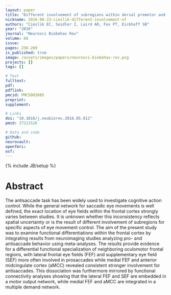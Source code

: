 ```yaml
---
layout: paper
title: "Different involvement of subregions within dorsal premotor and medial frontal cortex for pro- and antisaccades."
nickname: 2016-09-23-cieslik-different-involvement-of
authors: "Cieslik EC, Seidler I, Laird AR, Fox PT, Eickhoff SB"
year: "2016"
journal: "Neurosci Biobehav Rev"
volume: 68
issue: 
pages: 256-269
is_published: true
image: /assets/images/papers/neurosci-biobehav-rev.png
projects: []
tags: []

# Text
fulltext:
pdf:
pdflink:
pmcid: PMC5003685
preprint:
supplement:

# Links
doi: "10.1016/j.neubiorev.2016.05.012"
pmid: 27211526

# Data and code
github:
neurovault:
openfmri:
osf:
---
```

{% include JB/setup %}

# Abstract

The antisaccade task has been widely used to investigate cognitive action control. While the general network for saccadic eye movements is well defined, the exact location of eye fields within the frontal cortex strongly varies between studies. It is unknown whether this inconsistency reflects spatial uncertainty or is the result of different involvement of subregions for specific aspects of eye movement control. The aim of the present study was to examine functional differentiations within the frontal cortex by integrating results from neuroimaging studies analyzing pro- and antisaccade behavior using meta-analyses. The results provide evidence for a differential functional specialization of neighboring oculomotor frontal regions, with lateral frontal eye fields (FEF) and supplementary eye field (SEF) more often involved in prosaccades while medial FEF and anterior midcingulate cortex (aMCC) revealed consistent stronger involvement for antisaccades. This dissociation was furthermore mirrored by functional connectivity analyses showing that the lateral FEF and SEF are embedded in a motor output network, while medial FEF and aMCC are integrated in a multiple demand network.
